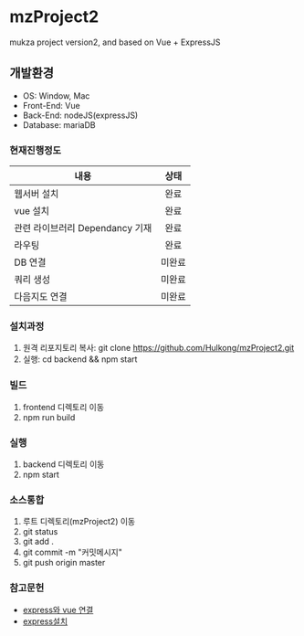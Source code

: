 # mzProject2
mukza project version2, and based on Vue + ExpressJS

## 개발환경
- OS: Window, Mac
- Front-End: Vue
- Back-End: nodeJS(expressJS)
- Database: mariaDB

### 현재진행정도
|   내용   |      상태      |
|----------|:-------------:|
| 웹서버 설치 |  완료 |
| vue 설치 |    완료   |
| 관련 라이브러리 Dependancy 기재 | 완료 |
| 라우팅 | 완료 |
| DB 연결 | 미완료 |
| 쿼리 생성 | 미완료 |
| 다음지도 연결 | 미완료 |

### 설치과정
1. 원격 리포지토리 복사: git clone https://github.com/Hulkong/mzProject2.git
2. 실행: cd backend && npm start

### 빌드
1. frontend 디렉토리 이동
2. npm run build

### 실행
1. backend 디렉토리 이동
2. npm start

### 소스통합
1. 루트 디렉토리(mzProject2) 이동
2. git status
3. git add .
4. git commit -m "커밋메시지"
5. git push origin master

### 참고문헌
- [express와 vue 연결](http://vuejs.kr/2017/02/05/express-with-vue/ "title")
- [express설치](http://expressjs.com/ko/starter/generator.html "title")

